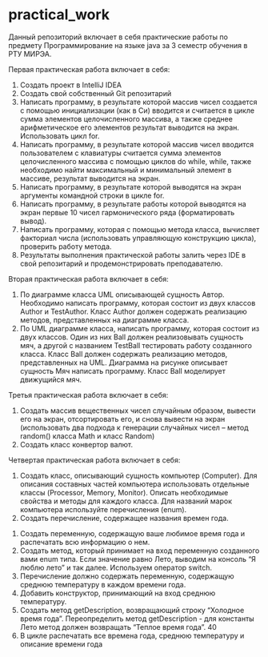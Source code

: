 # practical_work
Данный репозиторий включает в себя практические работы по предмету Программирование на языке java за 3 семестр обучения в РТУ МИРЭА.

Первая практическая работа включает в себя:

1. Создать проект в IntelliJ IDEA
2. Создать свой собственный Git репозитарий
3. Написать программу, в результате которой массив чисел создается с
помощью инициализации (как в Си) вводится и считается в цикле сумма элементов целочисленного массива, а также среднее арифметическое его элементов результат выводится на экран. Использовать цикл for.
4. Написать программу, в результате которой массив чисел вводится пользователем с клавиатуры считается сумма элементов целочисленного массива с помощью циклов do while, while, также необходимо найти максимальный и минимальный элемент в массиве, результат выводится на экран.
5. Написать программу, в результате которой выводятся на экран аргументы командной строки в цикле for.
6. Написать программу, в результате работы которой выводятся на экран первые 10 чисел гармонического ряда (форматировать вывод).
7. Написать программу, которая с помощью метода класса, вычисляет факториал числа (использовать управляющую конструкцию цикла), проверить работу метода.
8. Результаты выполнения практической работы залить через IDE в свой репозитарий и продемонстрировать преподавателю.

Вторая практическая работа включает в себя:

1. По диаграмме класса UML описывающей сущность Автор. Необходимо написать программу, которая состоит из двух классов Author и TestAuthor. Класс Author должен содержать реализацию методов, представленных на диаграмме класса.
2. По UML диаграмме класса, написать программу, которая состоит из двух классов. Один из них Ball должен реализовывать сущность мяч, а другой с названием TestBall тестировать работу созданного класса. Класс Ball должен содержать реализацию методов, представленных на UML. Диаграмма на рисунке описывает сущность Мяч написать программу. Класс Ball моделирует движущийся мяч.

Третья практическая работа включает в себя:

1. Создать массив вещественных чисел случайным образом, вывести его на экран, отсортировать его, и снова вывести на экран (использовать два подхода к генерации случайных чисел – метод random() класса Math и класс Random)
2. Создать класс конвертор валют.

Четвертая практическая работа включает в себя:

1. Создать класс, описывающий сущность компьютер (Computer). Для описания составных частей компьютера использовать отдельные классы (Processor, Memory, Monitor). Описать необходимые свойства и методы для каждого класса. Для названий марок компьютера используйте перечисления (enum).
2. Создать перечисление, содержащее названия времен года.
1) Создать переменную, содержащую ваше любимое время года и
распечатать всю информацию о нем.
2) Создать метод, который принимает на вход переменную созданного
вами enum типа. Если значение равно Лето, выводим на консоль “Я
люблю лето” и так далее. Используем оператор switch.
3) Перечисление должно содержать переменную, содержащую среднюю
температуру в каждом времени года.
4) Добавить конструктор, принимающий на вход среднюю температуру.
5) Создать метод getDescription, возвращающий строку “Холодное время
года”. Переопределить метод getDescription - для константы Лето метод должен возвращать “Теплое время года”.
40
6) В цикле распечатать все времена года, среднюю температуру и описание времени года
